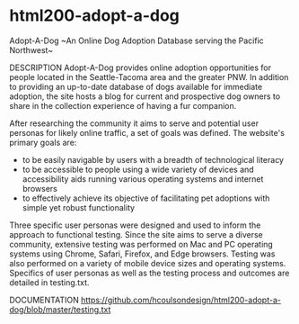 # html200-adopt-a-dog

Adopt-A-Dog
~An Online Dog Adoption Database serving the Pacific Northwest~

DESCRIPTION
Adopt-A-Dog provides online adoption opportunities for people located in the Seattle-Tacoma area and the greater PNW.
In addition to providing an up-to-date database of dogs available for immediate adoption, the site hosts a blog for current
and prospective dog owners to share in the collection experience of having a fur companion.

After researching the community it aims to serve and potential user personas for likely online traffic, a set of goals was
defined. The website's primary goals are:
- to be easily navigable by users with a breadth of technological literacy
- to be accessible to people using a wide variety of devices and accessibility aids running various operating systems
and internet browsers
- to effectively achieve its objective of facilitating pet adoptions with simple yet robust functionality

Three specific user personas were designed and used to inform the approach to functional testing. Since the site aims to serve
a diverse community, extensive testing was performed on Mac and PC operating systems using Chrome, Safari, Firefox, and Edge
browsers. Testing was also performed on a variety of mobile device sizes and operating systems. Specifics of user personas
as well as the testing process and outcomes are detailed in testing.txt.

DOCUMENTATION
https://github.com/hcoulsondesign/html200-adopt-a-dog/blob/master/testing.txt
